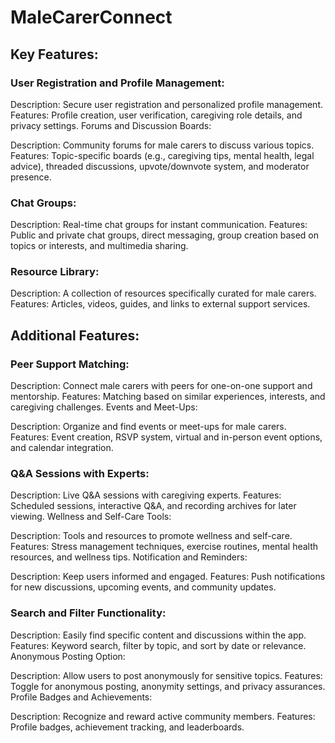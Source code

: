 # **MaleCarerConnect**

## Key Features:

### User Registration and Profile Management:

  Description: Secure user registration and personalized profile management.
  Features: Profile creation, user verification, caregiving role details, and privacy settings.
  Forums and Discussion Boards:

  Description: Community forums for male carers to discuss various topics.
  Features: Topic-specific boards (e.g., caregiving tips, mental health, legal advice), threaded discussions, upvote/downvote system, and moderator presence.

### Chat Groups:

  Description: Real-time chat groups for instant communication.
  Features: Public and private chat groups, direct messaging, group creation based on topics or interests, and multimedia sharing.

### Resource Library:

  Description: A collection of resources specifically curated for male carers.
  Features: Articles, videos, guides, and links to external support services.

## Additional Features:

### Peer Support Matching:

  Description: Connect male carers with peers for one-on-one support and mentorship.
  Features: Matching based on similar experiences, interests, and caregiving challenges.
  Events and Meet-Ups:

  Description: Organize and find events or meet-ups for male carers.
  Features: Event creation, RSVP system, virtual and in-person event options, and calendar integration.

### Q&A Sessions with Experts:

  Description: Live Q&A sessions with caregiving experts.
  Features: Scheduled sessions, interactive Q&A, and recording archives for later viewing.
  Wellness and Self-Care Tools:

  Description: Tools and resources to promote wellness and self-care.
  Features: Stress management techniques, exercise routines, mental health resources, and wellness tips.
  Notification and Reminders:

  Description: Keep users informed and engaged.
  Features: Push notifications for new discussions, upcoming events, and community updates.

### Search and Filter Functionality:

  Description: Easily find specific content and discussions within the app.
  Features: Keyword search, filter by topic, and sort by date or relevance.
  Anonymous Posting Option:

  Description: Allow users to post anonymously for sensitive topics.
  Features: Toggle for anonymous posting, anonymity settings, and privacy assurances.
  Profile Badges and Achievements:

  Description: Recognize and reward active community members.
  Features: Profile badges, achievement tracking, and leaderboards.